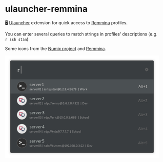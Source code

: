 # ulauncher-remmina

🖥 [Ulauncher](https://ulauncher.io) extension for quick access to [Remmina](https://remmina.org) profiles.

You can enter several queries to match strings in profiles' descriptions (e.g. `r ssh stan`)

Some icons from the [Numix project](https://github.com/numixproject) and [Remmina](https://github.com/FreeRDP/Remmina).

![ulauncher-remmina extension screenshot](screenshot.png)
